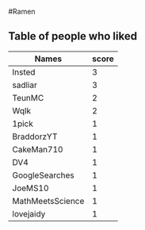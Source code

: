#Ramen
## Table of people who liked
Names | score
--- | ---
Insted | 3
sadliar | 3
TeunMC | 2
Wqlk | 2
1pick | 1
BraddorzYT | 1
CakeMan710 | 1
DV4 | 1
GoogleSearches | 1
JoeMS10 | 1
MathMeetsScience | 1
lovejaidy | 1
